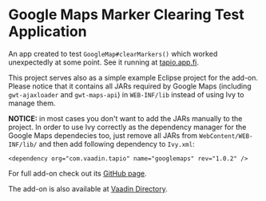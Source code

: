 # Google Maps Marker Clearing Test Application #

An app created to test `GoogleMap#clearMarkers()` which worked unexpectedly at some point. See it running at [tapio.app.fi](http://tapio.app.fi/googlemaps-clearmarkers-test/).

This project serves also as a simple example Eclipse project for the add-on. Please notice that it contains all JARs required by Google Maps (including `gwt-ajaxloader` and `gwt-maps-api`) in `WEB-INF/lib` instead of using Ivy to manage them. 

**NOTICE:** in most cases you don't want to add the JARs manually to the project. In order to use Ivy correctly as the dependency manager for the Google Maps dependecies too, just remove all JARs from `WebContent/WEB-INF/lib/` and then add following dependency to `Ivy.xml`:

    <dependency org="com.vaadin.tapio" name="googlemaps" rev="1.0.2" />

For full add-on check out its [GitHub page](https://github.com/tjkaal/GoogleMapsVaadin7). 

The add-on is also available at [Vaadin Directory](https://vaadin.com/directory#!addon/googlemaps-add-on).
